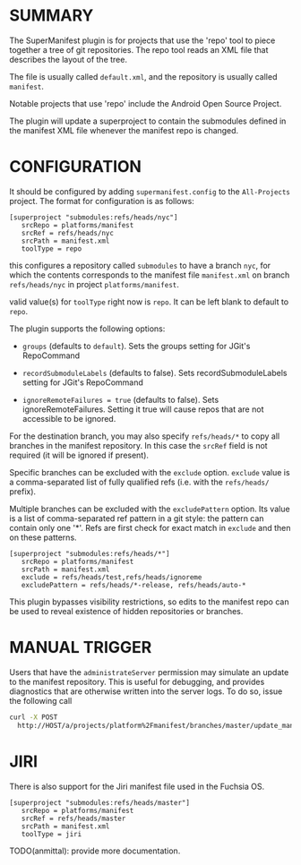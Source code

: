 SUMMARY
=======

The SuperManifest plugin is for projects that use the 'repo' tool to piece
together a tree of git repositories. The repo tool reads an XML file that
describes the layout of the tree.

The file is usually called `default.xml`, and the repository is usually called
`manifest`.

Notable projects that use 'repo' include the Android Open Source Project.

The plugin will update a superproject to contain the submodules defined in the
manifest XML file whenever the manifest repo is changed.


CONFIGURATION
=============

It should be configured by adding `supermanifest.config` to the
`All-Projects` project. The format for configuration is as follows:


```
[superproject "submodules:refs/heads/nyc"]
   srcRepo = platforms/manifest
   srcRef = refs/heads/nyc
   srcPath = manifest.xml
   toolType = repo
```

this configures a repository called `submodules` to have a branch
`nyc`, for which the contents corresponds to the manifest file
`manifest.xml` on branch `refs/heads/nyc` in project `platforms/manifest`.

valid value(s) for `toolType` right now is `repo`. It can be left blank to
default to `repo`.

The plugin supports the following options:

*  `groups` (defaults to `default`). Sets the groups setting for JGit's
   RepoCommand

*  `recordSubmoduleLabels` (defaults to false). Sets recordSubmoduleLabels
   setting for JGit's RepoCommand

*  `ignoreRemoteFailures = true` (defaults to false). Sets ignoreRemoteFailures.
   Setting it true will cause repos that are not accessible to be ignored.


For the destination branch, you may also specify `refs/heads/*` to copy all
branches in the manifest repository. In this case the `srcRef` field is not
required (it will be ignored if present). 

Specific branches can be excluded with the `exclude` option. `exclude` value is
a comma-separated list of fully qualified refs (i.e. with the `refs/heads/`
prefix).

Multiple branches can be excluded with the `excludePattern` option. Its value is
a list of comma-separated ref pattern in a git style: the pattern can contain
only one '*'. Refs are first check for exact match in `exclude` and then on
these patterns.

```
[superproject "submodules:refs/heads/*"]
   srcRepo = platforms/manifest
   srcPath = manifest.xml
   exclude = refs/heads/test,refs/heads/ignoreme
   excludePattern = refs/heads/*-release, refs/heads/auto-*
```

This plugin bypasses visibility restrictions, so edits to the manifest repo can
be used to reveal existence of hidden repositories or branches.


MANUAL TRIGGER
==============

Users that have the `administrateServer` permission may simulate an update to
the manifest repository. This is useful for debugging, and provides diagnostics
that are otherwise written into the server logs. To do so, issue the following
call

```sh
curl -X POST
  http://HOST/a/projects/platform%2Fmanifest/branches/master/update_manifest
```


JIRI
====

There is also support for the Jiri manifest file used in the Fuchsia OS.

```
[superproject "submodules:refs/heads/master"]
   srcRepo = platforms/manifest
   srcRef = refs/heads/master
   srcPath = manifest.xml
   toolType = jiri
```

TODO(anmittal): provide more documentation.
